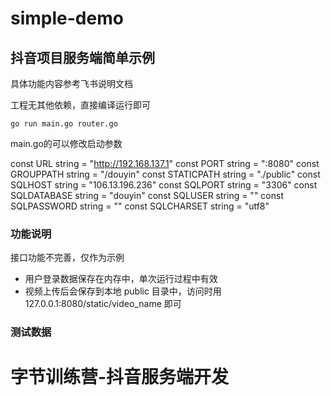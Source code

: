 
# simple-demo


## 抖音项目服务端简单示例

具体功能内容参考飞书说明文档

工程无其他依赖，直接编译运行即可

```shell
go run main.go router.go
```
main.go的可以修改启动参数

const URL string = "http://192.168.137.1"
const PORT string = ":8080"
const GROUPPATH string = "/douyin"
const STATICPATH string = "./public"
const SQLHOST string = "106.13.196.236"
const SQLPORT string = "3306"
const SQLDATABASE string = "douyin"
const SQLUSER string = ""
const SQLPASSWORD string = ""
const SQLCHARSET string = "utf8"

### 功能说明

接口功能不完善，仅作为示例

* 用户登录数据保存在内存中，单次运行过程中有效
* 视频上传后会保存到本地 public 目录中，访问时用 127.0.0.1:8080/static/video_name 即可

### 测试数据


# 字节训练营-抖音服务端开发

